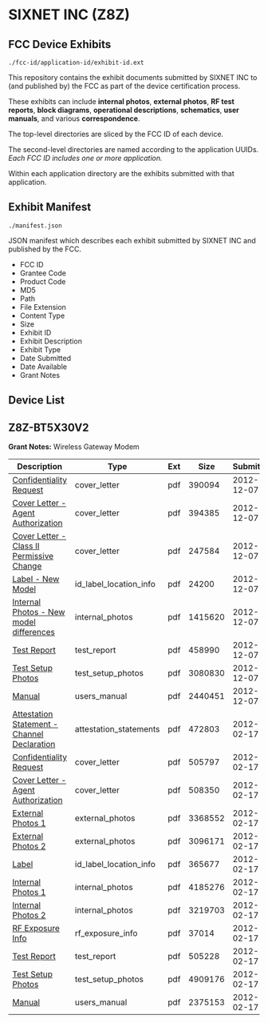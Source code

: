 # SIXNET INC (Z8Z)
## FCC Device Exhibits

```
./fcc-id/application-id/exhibit-id.ext
```

This repository contains the exhibit documents submitted by SIXNET INC to (and published by) the FCC as part of the device certification process.

These exhibits can include **internal photos**, **external photos**, **RF test reports**, **block diagrams**, **operational descriptions**, **schematics**, **user manuals**, and various **correspondence**.

The top-level directories are sliced by the FCC ID of each device.

The second-level directories are named according to the application UUIDs. *Each FCC ID includes one or more application.*

Within each application directory are the exhibits submitted with that application. 

## Exhibit Manifest

```
./manifest.json
```

JSON manifest which describes each exhibit submitted by SIXNET INC and published by the FCC.

- FCC ID
- Grantee Code
- Product Code
- MD5
- Path
- File Extension
- Content Type
- Size
- Exhibit ID
- Exhibit Description
- Exhibit Type
- Date Submitted
- Date Available
- Grant Notes

## Device List
## Z8Z-BT5X30V2
**Grant Notes:** Wireless Gateway Modem

| Description | Type | Ext | Size | Submitted | Available |
| ----------- | ---- | --- | ---- | --------- | --------- |
| [Confidentiality Request](Z8Z-BT5X30V2/db66ca4b15a6eb264d8233d1ab883c20/1854674.pdf) | cover_letter | pdf | 390094 | 2012-12-07 | 2012-12-07 |
| [Cover Letter - Agent Authorization](Z8Z-BT5X30V2/db66ca4b15a6eb264d8233d1ab883c20/1854675.pdf) | cover_letter | pdf | 394385 | 2012-12-07 | 2012-12-07 |
| [Cover Letter - Class II Permissive Change](Z8Z-BT5X30V2/db66ca4b15a6eb264d8233d1ab883c20/1854676.pdf) | cover_letter | pdf | 247584 | 2012-12-07 | 2012-12-07 |
| [Label - New Model](Z8Z-BT5X30V2/db66ca4b15a6eb264d8233d1ab883c20/1854678.pdf) | id_label_location_info | pdf | 24200 | 2012-12-07 | 2012-12-07 |
| [Internal Photos - New model differences](Z8Z-BT5X30V2/db66ca4b15a6eb264d8233d1ab883c20/1854677.pdf) | internal_photos | pdf | 1415620 | 2012-12-07 | 2012-12-07 |
| [Test Report](Z8Z-BT5X30V2/db66ca4b15a6eb264d8233d1ab883c20/1854681.pdf) | test_report | pdf | 458990 | 2012-12-07 | 2012-12-07 |
| [Test Setup Photos](Z8Z-BT5X30V2/db66ca4b15a6eb264d8233d1ab883c20/1854682.pdf) | test_setup_photos | pdf | 3080830 | 2012-12-07 | 2012-12-07 |
| [Manual](Z8Z-BT5X30V2/db66ca4b15a6eb264d8233d1ab883c20/1854679.pdf) | users_manual | pdf | 2440451 | 2012-12-07 | 2012-12-07 |
| [Attestation Statement - Channel Declaration](Z8Z-BT5X30V2/6e3b74aacdd8544deb4ad5b02772a5d5/1638954.pdf) | attestation_statements | pdf | 472803 | 2012-02-17 | 2012-02-17 |
| [Confidentiality Request](Z8Z-BT5X30V2/6e3b74aacdd8544deb4ad5b02772a5d5/1638952.pdf) | cover_letter | pdf | 505797 | 2012-02-17 | 2012-02-17 |
| [Cover Letter - Agent Authorization](Z8Z-BT5X30V2/6e3b74aacdd8544deb4ad5b02772a5d5/1638953.pdf) | cover_letter | pdf | 508350 | 2012-02-17 | 2012-02-17 |
| [External Photos 1](Z8Z-BT5X30V2/6e3b74aacdd8544deb4ad5b02772a5d5/1638941.pdf) | external_photos | pdf | 3368552 | 2012-02-17 | 2012-02-17 |
| [External Photos 2](Z8Z-BT5X30V2/6e3b74aacdd8544deb4ad5b02772a5d5/1638942.pdf) | external_photos | pdf | 3096171 | 2012-02-17 | 2012-02-17 |
| [Label](Z8Z-BT5X30V2/6e3b74aacdd8544deb4ad5b02772a5d5/1638943.pdf) | id_label_location_info | pdf | 365677 | 2012-02-17 | 2012-02-17 |
| [Internal Photos 1](Z8Z-BT5X30V2/6e3b74aacdd8544deb4ad5b02772a5d5/1638944.pdf) | internal_photos | pdf | 4185276 | 2012-02-17 | 2012-02-17 |
| [Internal Photos 2](Z8Z-BT5X30V2/6e3b74aacdd8544deb4ad5b02772a5d5/1638945.pdf) | internal_photos | pdf | 3219703 | 2012-02-17 | 2012-02-17 |
| [RF Exposure Info](Z8Z-BT5X30V2/6e3b74aacdd8544deb4ad5b02772a5d5/1638951.pdf) | rf_exposure_info | pdf | 37014 | 2012-02-17 | 2012-02-17 |
| [Test Report](Z8Z-BT5X30V2/6e3b74aacdd8544deb4ad5b02772a5d5/1638948.pdf) | test_report | pdf | 505228 | 2012-02-17 | 2012-02-17 |
| [Test Setup Photos](Z8Z-BT5X30V2/6e3b74aacdd8544deb4ad5b02772a5d5/1638949.pdf) | test_setup_photos | pdf | 4909176 | 2012-02-17 | 2012-02-17 |
| [Manual](Z8Z-BT5X30V2/6e3b74aacdd8544deb4ad5b02772a5d5/1638950.pdf) | users_manual | pdf | 2375153 | 2012-02-17 | 2012-02-17 |
